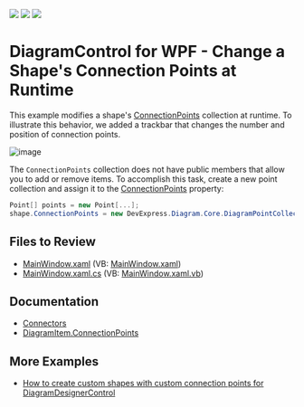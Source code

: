<!-- default badges list -->
![](https://img.shields.io/endpoint?url=https://codecentral.devexpress.com/api/v1/VersionRange/583004091/22.2.3%2B)
[![](https://img.shields.io/badge/Open_in_DevExpress_Support_Center-FF7200?style=flat-square&logo=DevExpress&logoColor=white)](https://supportcenter.devexpress.com/ticket/details/T1136799)
[![](https://img.shields.io/badge/📖_How_to_use_DevExpress_Examples-e9f6fc?style=flat-square)](https://docs.devexpress.com/GeneralInformation/403183)
<!-- default badges end -->
# DiagramControl for WPF - Change a Shape's Connection Points at Runtime

This example modifies a shape's [ConnectionPoints](https://docs.devexpress.com/WPF/DevExpress.Xpf.Diagram.DiagramItem.ConnectionPoints) collection at runtime. To illustrate this behavior, we added a trackbar that changes the number and position of connection points.

![image](https://user-images.githubusercontent.com/65009440/209833581-f7e5dc80-c3cd-444a-847b-73794ac05411.png)

The `ConnectionPoints` collection does not have public members that allow you to add or remove items. To accomplish this task, create a new point collection and assign it to the [ConnectionPoints](https://docs.devexpress.com/WPF/DevExpress.Xpf.Diagram.DiagramItem.ConnectionPoints) property:

```cs
Point[] points = new Point[...];
shape.ConnectionPoints = new DevExpress.Diagram.Core.DiagramPointCollection(points);
```

## Files to Review

- [MainWindow.xaml](/CS/MainWindow.xaml) (VB: [MainWindow.xaml](/VB/MainWindow.xaml))
- [MainWindow.xaml.cs](/CS/MainWindow.xaml.cs) (VB: [MainWindow.xaml.vb](/VB/MainWindow.xaml.vb))

## Documentation

- [Connectors](https://docs.devexpress.com/WPF/116648/controls-and-libraries/diagram-control/diagram-items/connectors)
- [DiagramItem.ConnectionPoints](https://docs.devexpress.com/WPF/DevExpress.Xpf.Diagram.DiagramItem.ConnectionPoints)

## More Examples

- [How to create custom shapes with custom connection points for DiagramDesignerControl](https://github.com/DevExpress-Examples/how-to-create-custom-shapes-with-custom-connection-points-for-diagramdesignercontrol-t320892)
